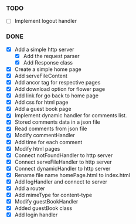 ### TODO

  - [ ] Implement logout handler

### DONE

  - [x] Add a simple http server
    - [x] Add the request parser
    - [x] Add Response class
  - [x] Create a simple home page
  - [x] Add serveFileContent
  - [x] Add ancor tag for respective pages
  - [x] Add download option for flower page
  - [x] Add link for go back to home page
  - [x] Add css for html page
  - [x] Add a guest book page
  - [x] Implement dynamic handler for comments list.
  - [x] Stored comments data in a json file
  - [x] Read comments from json file
  - [x] Modify commentHandler
  - [x] Add time for each comment
  - [x] Modify html pages
  - [x] Connect notFoundHandler to http server
  - [x] Connect serveFileHandler to http server
  - [x] Connect dynamicHandler to http server
  - [x] Rename file name homePage.html to index.html
  - [x] Add logHandler and connect to server
  - [x] Add a router
  - [x] Add mimeType for content-type
  - [x] Modify guestBookHandler
  - [x] Added guestBook class
  - [x] Add login handler
